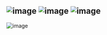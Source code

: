 ![image](https://user-images.githubusercontent.com/57319180/206854450-511c1401-c150-4cf8-8734-c6dbb822b67d.png)
![image](https://user-images.githubusercontent.com/57319180/206854454-f6743d5c-a4b1-40a1-b31f-5627fd0624b5.png)
![image](https://user-images.githubusercontent.com/57319180/206854459-deca304c-a2a5-4928-9a01-9f3a3c7b5260.png)
-----------------------------------------------------
![image](https://user-images.githubusercontent.com/57319180/206854514-be57d9bf-3029-4216-97a0-339dd032e67d.png)
